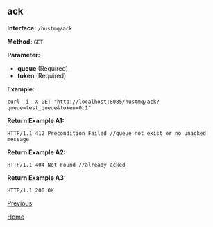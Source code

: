 ## ack ##

**Interface:** `/hustmq/ack`

**Method:** `GET`

**Parameter:** 

*  **queue** (Required)   
*  **token** (Required) 

**Example:**

    curl -i -X GET "http://localhost:8085/hustmq/ack?queue=test_queue&token=0:1"

**Return Example A1:**

	HTTP/1.1 412 Precondition Failed //queue not exist or no unacked message

**Return Example A2:**

	HTTP/1.1 404 Not Found //already acked

**Return Example A3:**

	HTTP/1.1 200 OK

[Previous](../hustmq.md)

[Home](../../index.md)